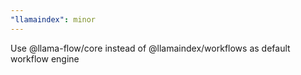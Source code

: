```yaml
---
"llamaindex": minor
---
```


Use @llama-flow/core instead of @llamaindex/workflows as default workflow engine
